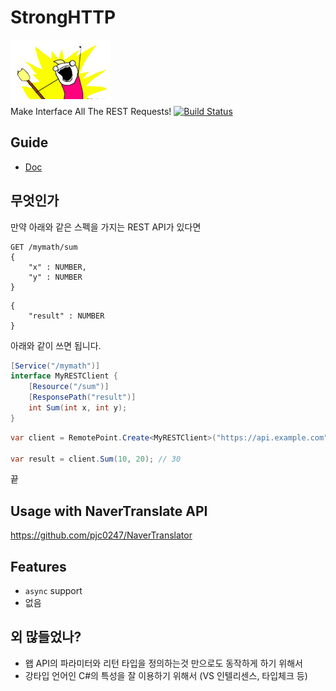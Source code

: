 StrongHTTP
====
![man](img/man.png)<br>
Make Interface All The REST Requests!
[![Build Status](https://travis-ci.org/pjc0247/StrongHTTP.svg?branch=master)](https://travis-ci.org/pjc0247/StrongHTTP)

Guide
----
* [Doc](doc)


무엇인가
----

만약 아래와 같은 스펙을 가지는 REST API가 있다면

```
GET /mymath/sum
{
    "x" : NUMBER,
    "y" : NUMBER
}
```
```
{
    "result" : NUMBER
}
```

아래와 같이 쓰면 됩니다.
```cs
[Service("/mymath")]
interface MyRESTClient {
    [Resource("/sum")]
    [ResponsePath("result")]
    int Sum(int x, int y);
}
```
```cs
var client = RemotePoint.Create<MyRESTClient>("https://api.example.com");

var result = client.Sum(10, 20); // 30
```
끝

Usage with NaverTranslate API
----
https://github.com/pjc0247/NaverTranslator

Features
----
* `async` support
* 없음

외 많들었나?
----
* 왭 API의 파라미터와 리턴 타입을 정의하는것 만으로도 동작하게 하기 위해서
* 강타입 언어인 C#의 특성을 잘 이용하기 위해서 (VS 인텔리센스, 타입체크 등)
